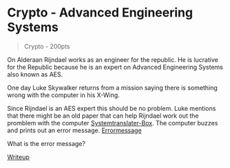 
# Crypto - Advanced Engineering Systems
> Crypto - 200pts

On Alderaan Rijndael works as an engineer for the republic. He
is lucrative for the Republic because he is an expert on 
Advanced Engineering Systems also known as AES. 

One day Luke Skywalker returns from a mission saying there
is something wrong with the computer in his X-Wing. 

Since Rijndael is an AES expert this should be no problem. 
Luke mentions that there might be an old paper that 
can help Rijndael work out the promblem with the computer
[Systemtranslater-Box](./Systemtranslater-Box.png). 
The computer buzzes and prints out an error message.
[Errormessage](./errmsg.txt)

What is the error message? 

[Writeup](./writeup)